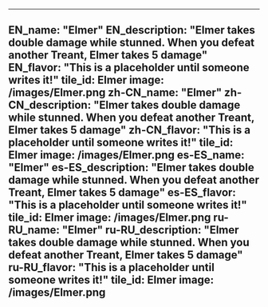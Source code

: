 ---

EN_name: "Elmer"
EN_description: "Elmer takes double damage while stunned.  When you defeat another Treant, Elmer takes 5 damage"
EN_flavor: "This is a placeholder until someone writes it!"
tile_id: Elmer
image: /images/Elmer.png
zh-CN_name: "Elmer"
zh-CN_description: "Elmer takes double damage while stunned.  When you defeat another Treant, Elmer takes 5 damage"
zh-CN_flavor: "This is a placeholder until someone writes it!"
tile_id: Elmer
image: /images/Elmer.png
es-ES_name: "Elmer"
es-ES_description: "Elmer takes double damage while stunned.  When you defeat another Treant, Elmer takes 5 damage"
es-ES_flavor: "This is a placeholder until someone writes it!"
tile_id: Elmer
image: /images/Elmer.png
ru-RU_name: "Elmer"
ru-RU_description: "Elmer takes double damage while stunned.  When you defeat another Treant, Elmer takes 5 damage"
ru-RU_flavor: "This is a placeholder until someone writes it!"
tile_id: Elmer
image: /images/Elmer.png
---